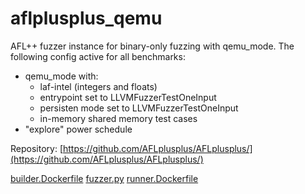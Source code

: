 # aflplusplus_qemu

AFL++ fuzzer instance for binary-only fuzzing with qemu_mode.
The following config active for all benchmarks:
  - qemu_mode with:
    - laf-intel (integers and floats)
    - entrypoint set to LLVMFuzzerTestOneInput
    - persisten mode set to LLVMFuzzerTestOneInput
    - in-memory shared memory test cases 
  - "explore" power schedule

Repository: [https://github.com/AFLplusplus/AFLplusplus/](https://github.com/AFLplusplus/AFLplusplus/)

[builder.Dockerfile](builder.Dockerfile)
[fuzzer.py](fuzzer.py)
[runner.Dockerfile](runner.Dockerfile)
